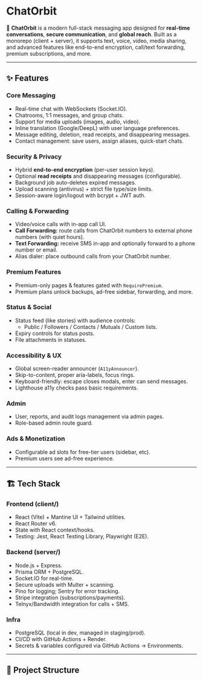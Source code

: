 # ChatOrbit

🚀 **ChatOrbit** is a modern full-stack messaging app designed for **real-time conversations**, **secure communication**, and **global reach**. Built as a monorepo (client + server), it supports text, voice, video, media sharing, and advanced features like end-to-end encryption, call/text forwarding, premium subscriptions, and more.

---

## ✨ Features

### Core Messaging
- Real-time chat with WebSockets (Socket.IO).
- Chatrooms, 1:1 messages, and group chats.
- Support for media uploads (images, audio, video).
- Inline translation (Google/DeepL) with user language preferences.
- Message editing, deletion, read receipts, and disappearing messages.
- Contact management: save users, assign aliases, quick-start chats.

### Security & Privacy
- Hybrid **end-to-end encryption** (per-user session keys).
- Optional **read receipts** and disappearing messages (configurable).
- Background job auto-deletes expired messages.
- Upload scanning (antivirus) + strict file type/size limits.
- Session-aware login/logout with bcrypt + JWT auth.

### Calling & Forwarding
- Video/voice calls with in-app call UI.
- **Call Forwarding:** route calls from ChatOrbit numbers to external phone numbers (with quiet hours).
- **Text Forwarding:** receive SMS in-app and optionally forward to a phone number or email.
- Alias dialer: place outbound calls from your ChatOrbit number.

### Premium Features
- Premium-only pages & features gated with `RequirePremium`.
- Premium plans unlock backups, ad-free sidebar, forwarding, and more.

### Status & Social
- Status feed (like stories) with audience controls:
  - Public / Followers / Contacts / Mutuals / Custom lists.
- Expiry controls for status posts.
- File attachments in statuses.

### Accessibility & UX
- Global screen-reader announcer (`A11yAnnouncer`).
- Skip-to-content, proper aria-labels, focus rings.
- Keyboard-friendly: escape closes modals, enter can send messages.
- Lighthouse a11y checks pass basic requirements.

### Admin
- User, reports, and audit logs management via admin pages.
- Role-based admin route guard.

### Ads & Monetization
- Configurable ad slots for free-tier users (sidebar, etc).
- Premium users see ad-free experience.

---

## 🏗️ Tech Stack

### Frontend (client/)
- React (Vite) + Mantine UI + Tailwind utilities.
- React Router v6.
- State with React context/hooks.
- Testing: Jest, React Testing Library, Playwright (E2E).

### Backend (server/)
- Node.js + Express.
- Prisma ORM + PostgreSQL.
- Socket.IO for real-time.
- Secure uploads with Multer + scanning.
- Pino for logging; Sentry for error tracking.
- Stripe integration (subscriptions/payments).
- Telnyx/Bandwidth integration for calls + SMS.

### Infra
- PostgreSQL (local in dev, managed in staging/prod).
- CI/CD with GitHub Actions + Render.
- Secrets & variables configured via GitHub Actions → Environments.

---

## 📂 Project Structure

